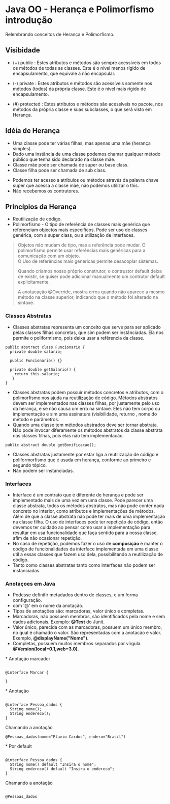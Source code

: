 # Java OO - Herança e Polimorfismo introdução
Relembrando conceitos de Herança e Polimorfismo.
<p></p>

## Visibidade
* (+) public : Estes atributos e métodos são sempre acessíveis em todos os métodos de todas as classes. Este é o nível menos rígido de encapsulamento, que equivale a não encapsular. 

* (-) private : Estes atributos e métodos são acessíveis somente nos métodos (todos) da própria classe. Este é o nível mais rígido de encapsulamento. 

* (#) protected : Estes atributos e métodos são acessíveis no pacote, nos métodos da própria classe e suas subclasses, o que será visto em Herança. 

<p></p>

## Idéia de Herança
* Uma classe pode ter várias filhas, mas apenas uma mãe (herança simples).
* Dado uma instância de uma classe podemos chamar qualquer método público que tenha sido declarado na classe mãe.
* Classe mãe pode ser chamada de super ou base class.
* Classe filha pode ser chamada de sub class.
<p></p>

* Podemos ter acesso a atribulos ou métodos através da palavra chave super que acessa a classe mãe, não podemos utilizar o this.
* Não recebemos os contrutores.
<p></p>

## Princípios da Herança
* Reutilização de código.
* Polimorfismo - O tipo de referência de classes mais genérica que referenciam objectos mais específicos. Pode ser uso de classes genérica, com a super class, ou a utilização de interfaces.

<p></p>
<blockquote>
  <p>Objetos não mudam de tipo, mas a referência pode mudar. O polimorfismo permite usar referências mais genéricas para a comunicação com um objeto.
  <br>O Uso de referências mais genéricas permite desacoplar sistemas.</p>
  <p>Quando criamos nosso próprio construtor, o contrustor default deixa de existir, se quiser pode adicionar manualmente um contrutor default explicitamente.
  <p>A anotacação @Override, mostra erros quando não aparece a mesmo método na classe superior, indicando que o método foi alterado na sintaxe.</p>
</blockquote>

### Classes Abstratas
* Classes abstratas representa um conceito que serve para ser aplicado pelas classes filhas concretas, que sim podem ser instânciadas. Ela nos permite o poliformismo, pois deixa usar a refêrencia da classe.
```
public abstract class Funcionario {
  private double salario;
  
  public Funcionario() {}
  
  private double getSalario() {
    return this.salario;
   }
}
```
* Classes abstratas podem possuir métodos concretos e atributos, com o polimorfismo nos ajuda na reutilização de código. Métodos abstratos devem ser implementados nas classes filhas, por justamente pelo uso da herança, e se não causa um erro na sintaxe. Eles não tem corpo ou implementação e sim uma assinatura (visibilidade, returno , nome do método e parâmetros.
* Quando uma classe tem métodos abstrados deve ser tornar abstrata. Não pode invocar diferamente os métodos abstratos da classe abstrata nas classes filhas, pois elas não tem implementacão.
```
public abstract double getBonificacao();
```
* Classes abstratas justamente por estar liga a reutilização de código e poliformorfismo que é usada em herança, conforme ao primeiro e segundo tópico.
* Não podem ser instanciadas.

### Interfaces
* Interface é um contrato que é diferente de herança e pode ser implementado mais de uma vez em uma classe. Pode parecer uma classe abstrata, todos os métodos abstratos, mas não pode conter nada concreto no interior, como atributos e implementações de métodos. Além de que a classe abstrata não pode ter mais de uma implementação na classe filha. O uso de interfaces pode ter repetição de código, então devemos ter cuidado ao pensar como usar a implementação para resultar em usa funcionalidade que faça sentido para a nossa classe, afim de não ocasionar repetição.
* No caso de repetição, podemos fazer o uso de <b>composição</b> e manter o código de funcionalidades da interface implementada em uma classe util a essas classes que fazem uso dela, possibilitando a reutilização de código.
* Tanto como classes abstratas tanto como interfaces não podem ser instanciadas.

### Anotaçoes em Java
* Podesse definifir metadados dentro de classes, e um forma configuração.
* com '@' em o nome da anotação. 
* Tipos de anotações são: marcadoras, valor único e completas.
* Marcadoras, não possuem membros, são identificados pela nome e sem dados adicionais. Exemplo: <b>@Test</b> do Junit.
* Valor único, parecida com as marcadoras, possuem um único membro, no qual é chamado o valor. São representadas com a anotacão e valor. Exemplo, <b>@displayName("Nome")</b>.
* Completas, possuem muitos membros separados por vírgula. <b>@Version(local=0.1,web=3.0)</b>.

<p>* Anotação marcador</p>

```

@interface Marcar {
  
}

```

<p>* Anotação</p>

```

@interface Pessoa_dados {
  String nome();
  String endereco();
}

```

<p> Chamando a anotação<p>

```
@Pessoas_dados(nome="Flavio Cardos", endero="Brasil")
```

<p>* Por default</p>

```

@interface Pessoa_dados {
  String nome() default "Insira o nome";
  String endereco() default "Insira o endereco";
}

```

<p>Chamando a anotação</p>

```

@Pessoas_dados

```

